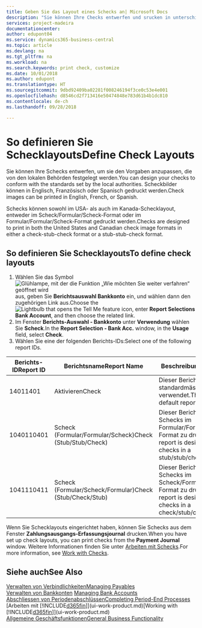 ```yaml
---
title: Geben Sie das Layout eines Schecks an| Microsoft Docs
description: "Sie können Ihre Checks entwerfen und srucken in unterschiedliche Formaten, um Standardwerten zu entsprechen."
services: project-madeira
documentationcenter: 
author: edupont04
ms.service: dynamics365-business-central
ms.topic: article
ms.devlang: na
ms.tgt_pltfrm: na
ms.workload: na
ms.search.keywords: print check, customize
ms.date: 10/01/2018
ms.author: edupont
ms.translationtype: HT
ms.sourcegitcommit: 9dbd92409ba02281f008246194f3ce0c53e4e001
ms.openlocfilehash: d8546cd2f713416e50474848e783d61b4b1dc810
ms.contentlocale: de-ch
ms.lasthandoff: 09/28/2018

---
```

# <a name="define-check-layouts"></a><span data-ttu-id="66c46-103">So definieren Sie Schecklayouts</span><span class="sxs-lookup"><span data-stu-id="66c46-103">Define Check Layouts</span></span>
<span data-ttu-id="66c46-104">Sie können Ihre Schecks entwerfen, um sie den Vorgaben anzupassen, die von den lokalen Behörden festgelegt werden.</span><span class="sxs-lookup"><span data-stu-id="66c46-104">You can design your checks to conform with the standards set by the local authorities.</span></span> <span data-ttu-id="66c46-105">Scheckbilder können in Englisch, Französisch oder Spanisch gedruckt werden.</span><span class="sxs-lookup"><span data-stu-id="66c46-105">Check images can be printed in English, French, or Spanish.</span></span>

<span data-ttu-id="66c46-106">Schecks können sowohl im USA- als auch im Kanada-Schecklayout, entweder im Scheck/Formular/Scheck-Format oder im Formular/Formular/Scheck-Format gedruckt werden.</span><span class="sxs-lookup"><span data-stu-id="66c46-106">Checks are designed to print in both the United States and Canadian check image formats in either a check-stub-check format or a stub-stub-check format.</span></span>

## <a name="to-define-check-layouts"></a><span data-ttu-id="66c46-107">So definieren Sie Schecklayouts</span><span class="sxs-lookup"><span data-stu-id="66c46-107">To define check layouts</span></span>
1. <span data-ttu-id="66c46-108">Wählen Sie das Symbol ![Glühlampe, mit der die Funktion „Wie möchten Sie weiter verfahren“ geöffnet wird](media/ui-search/search_small.png "Wie möchten Sie weiter verfahren?") aus, geben Sie **Berichtsauswahl Bankkonto** ein, und wählen dann den zugehörigen Link aus.</span><span class="sxs-lookup"><span data-stu-id="66c46-108">Choose the ![Lightbulb that opens the Tell Me feature](media/ui-search/search_small.png "Tell me what you want to do") icon, enter **Report Selections Bank Account**, and then choose the related link.</span></span>
2. <span data-ttu-id="66c46-109">Im Fenster **Berichts-Auswahl - Bankkonto** unter **Verwendung** wählen Sie **Scheck**.</span><span class="sxs-lookup"><span data-stu-id="66c46-109">In the **Report Selection - Bank Acc.** window, in the **Usage** field, select **Check**.</span></span>
3. <span data-ttu-id="66c46-110">Wählen Sie eine der folgenden Berichts-IDs:</span><span class="sxs-lookup"><span data-stu-id="66c46-110">Select one of the following report IDs.</span></span>

| <span data-ttu-id="66c46-111">Berichts-ID</span><span class="sxs-lookup"><span data-stu-id="66c46-111">Report ID</span></span> | <span data-ttu-id="66c46-112">Berichtsname</span><span class="sxs-lookup"><span data-stu-id="66c46-112">Report Name</span></span> | <span data-ttu-id="66c46-113">Beschreibung</span><span class="sxs-lookup"><span data-stu-id="66c46-113">Description</span></span> |
| --- | --- | --- |
| <span data-ttu-id="66c46-114">1401</span><span class="sxs-lookup"><span data-stu-id="66c46-114">1401</span></span> |<span data-ttu-id="66c46-115">Aktivieren</span><span class="sxs-lookup"><span data-stu-id="66c46-115">Check</span></span> |<span data-ttu-id="66c46-116">Dieser Bericht wird standardmässig verwendet.</span><span class="sxs-lookup"><span data-stu-id="66c46-116">This is the default report.</span></span> |
| <span data-ttu-id="66c46-117">10401</span><span class="sxs-lookup"><span data-stu-id="66c46-117">10401</span></span> |<span data-ttu-id="66c46-118">Scheck (Formular/Formular/Scheck)</span><span class="sxs-lookup"><span data-stu-id="66c46-118">Check (Stub/Stub/Check)</span></span> |<span data-ttu-id="66c46-119">Dieser Bericht dient dazu, Schecks im Formular/Formular/Scheck-Format zu drucken.</span><span class="sxs-lookup"><span data-stu-id="66c46-119">This report is designed to print checks in a stub/stub/check format.</span></span> |
| <span data-ttu-id="66c46-120">10411</span><span class="sxs-lookup"><span data-stu-id="66c46-120">10411</span></span> |<span data-ttu-id="66c46-121">Scheck (Formular/Scheck/Formular)</span><span class="sxs-lookup"><span data-stu-id="66c46-121">Check (Stub/Check/Stub)</span></span> |<span data-ttu-id="66c46-122">Dieser Bericht dient dazu, Schecks im Scheck/Formular/Scheck-Format zu drucken.</span><span class="sxs-lookup"><span data-stu-id="66c46-122">This report is designed to print checks in a check/stub/check format.</span></span> |

<span data-ttu-id="66c46-123">Wenn Sie Schecklayouts eingerichtet haben, können Sie Schecks aus dem Fenster **Zahlungsausgangs-Erfassungsjournal** drucken.</span><span class="sxs-lookup"><span data-stu-id="66c46-123">When you have set up check layouts, you can print checks from the **Payment Journal** window.</span></span> <span data-ttu-id="66c46-124">Weitere Informationen finden Sie unter [Arbeiten mit Schecks](payables-how-work-checks.md).</span><span class="sxs-lookup"><span data-stu-id="66c46-124">For more information, see [Work with Checks](payables-how-work-checks.md).</span></span>

## <a name="see-also"></a><span data-ttu-id="66c46-125">Siehe auch</span><span class="sxs-lookup"><span data-stu-id="66c46-125">See Also</span></span>
[<span data-ttu-id="66c46-126">Verwalten von Verbindlichkeiten</span><span class="sxs-lookup"><span data-stu-id="66c46-126">Managing Payables</span></span>](payables-manage-payables.md)  
<span data-ttu-id="66c46-127">[Verwalten von Bankkonten](bank-manage-bank-accounts.md) </span><span class="sxs-lookup"><span data-stu-id="66c46-127">[Managing Bank Accounts](bank-manage-bank-accounts.md) </span></span>  
[<span data-ttu-id="66c46-128">Abschliessen von Periodenabschlüssen</span><span class="sxs-lookup"><span data-stu-id="66c46-128">Completing Period-End Processes</span></span>](year-how-complete-period-end-processes.md)  
<span data-ttu-id="66c46-129">[Arbeiten mit [!INCLUDE[d365fin](includes/d365fin_md.md)]](ui-work-product.md)</span><span class="sxs-lookup"><span data-stu-id="66c46-129">[Working with [!INCLUDE[d365fin](includes/d365fin_md.md)]](ui-work-product.md)</span></span>  
[<span data-ttu-id="66c46-130">Allgemeine Geschäftsfunktionen</span><span class="sxs-lookup"><span data-stu-id="66c46-130">General Business Functionality</span></span>](ui-across-business-areas.md)

